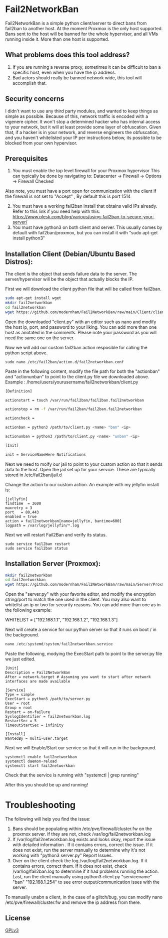 # Fail2NetworkBan

Fail2NetworkBan is a simple python client/server to direct bans from fail2ban to another host. At the moment Proxmox is the only host supported. Bans sent to the host will be banned for the whole hypervisor, and all VMs running inside it. More than one host is supported.

## What problems does this tool address?
1. If you are running a reverse proxy, sometimes it can be difficult to ban a specific host, even when you have the ip address.
2. Bad actors should really be banned network wide, this tool will accomplish that.
## Security concerns
I didn't want to use any third party modules, and wanted to keep things as simple as possible. Because of this, network traffic is encoded with a vigenere cipher. It won't stop a determined hacker who has internal access to your network, but it will at least provide some layer of obfuscation. Given that, if a hacker is in your network, and reverse engineers the obfuscation, and you haven't whitelisted your IP per instructions below, its possible to be blocked from your own hypervisor.
## Prerequisites
1. You must enable the top level firewall for your Proxmox hypervisor
This can typically be done by navigating to:  Datacenter -> Firewall -> Options -> Firewall Checked 

Also note, you must have a port open for communication with the client if the firewall is not  set to "Accept" , By default this is port 1514

2. You must have a working fail2ban install that obtains valid IPs already. Refer to this link if you need help with this: 
https://www.plesk.com/blog/various/using-fail2ban-to-secure-your-server/
3. You must have python3 on both client and server. This usually comes by default with fail2ban/proxmox, but you can install it with "sudo apt-get install python3"
## Installation Client (Debian/Ubuntu Based Distros):

The client is the object that sends failure data to the server. 
The server/hypervisor will be the object that actually blocks the IP.

First we will download the client python file that will be called from fail2ban.
```bash
sudo apt-get install wget
mkdir fail2networkban
cd fail2networkban
wget https://github.com/modernham/Fail2NetworkBan/raw/main/Client/client.py
```
Open the downloaded "client.py" with an editor such as nano and modify the host ip, port, and password to your liking. You can add more than one host as anotated in the comments. Please note your password as you will need the same one on the server.

Now we will add our custom fail2ban action resposible for calling the python script above.
``` 
sudo nano /etc/fail2ban/action.d/fail2networkban.conf
```
Paste in the following content, modify the file path for both the "actionban" and "actionunban" to point to the client.py file we downloaded above. Example : /home/users/yourusername/fail2networkban/client.py
```bash
[Definition]

actionstart = touch /var/run/fail2ban/fail2ban.fail2networkban

actionstop = rm -f /var/run/fail2ban/fail2ban.fail2networkban

actioncheck = 

actionban = python3 /path/to/client.py <name> "ban" <ip>

actionunban = python3 /path/to/client.py <name> "unban" <ip>

[Init]

init = ServiceNameHere Notifications
```
Next we need to moify our jail to point to your custom action so that it sends data to the host.
Open the jail set up for your service. These are typically stored in /etc/fail2ban/jail.d

Change the action to our custom action. An example with my jellyfin install is:
```
[jellyfin]
findtime  = 3600
maxretry = 3
port   = 80,443
enabled = true
action = fail2networkban[name=jellyfin, bantime=600]
logpath = /var/log/jellyfin/*.log
```
Next we will restart Fail2Ban and verify its status.
```
sudo service fail2ban restart
sudo service fail2ban status
```


## Installation Server (Proxmox):
```bash
mkdir fail2networkban
cd fail2networkban
wget https://github.com/modernham/Fail2NetworkBan/raw/main/Server/Proxmox/server.py
```
Open the "server.py" with your favorite editor, and modify the encryption string/port to match the one used in the client. You may also want to whitelist an ip or two for security reasons. You can add more than one as in the following example: 

WHITELIST = ["192.168.1.1", "192.168.1.2", "192.168.1.3"]

Next will create a service for our python server so that it runs on boot / in the background.
```python
nano /etc/systemd/system/fail2networkban.service
```
Paste the following, modying the ExecStart path to point to the server.py file we just edited.
```
[Unit]
Description = Fail2NetworkBan
After = network.target # Assuming you want to start after network interfaces are made available
 
[Service]
Type = simple
ExecStart = python3 /path/to/server.py
User = root
Group = root
Restart = on-failure
SyslogIdentifier = fail2networkban.log
RestartSec = 5
TimeoutStartSec = infinity
 
[Install]
WantedBy = multi-user.target
```
Next we will Enable/Start our service so that it will run in the background.
```
systemctl enable fail2networkban
systemctl daemon-reload
systemctl start fail2networkban
```
Check that the service is running with "systemctl | grep running"

After this you should be up and running! 
# Troubleshooting

The following will help you find the issue:

1. Bans should be populating within /etc/pve/firewall/cluster.fw on the proxmox server. 
If they are not, check /var/log/fail2networkban.log
2. If /var/log/fail2networkban.log  exists and looks okay, report the issue with detailed information . If it contains errors, correct the issue. If it does not exist, run the server manually to determine why it's not working with  "python3 server.py" Report Issues.
3. Over on the client check the log /var/log/fail2networkban.log. If it contains errors, correct them. If it does not exist, check /var/log/fail2ban.log to determine if it had problems running the action. Last, run the client manually using python3 client.py "servicename" "ban" "192.168.1.254" to see error output/communication isses with the server. 

To manually unabn a client, in the case of a glitch/bug, you can modify nano /etc/pve/firewall/cluster.fw and remove the ip address from there. 

## License
[GPLv3](https://www.gnu.org/licenses/gpl-3.0.en.html)
